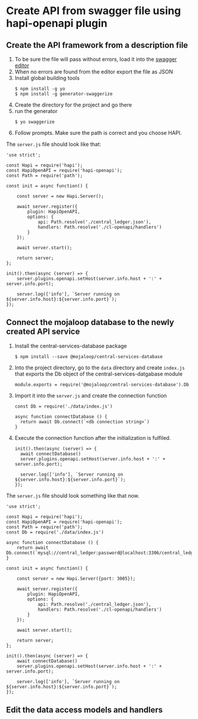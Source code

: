 # Create API from swagger file using hapi-openapi plugin

## Create the API framework from a description file

1. To be sure the file will pass without errors, load it into the [swagger editor](http://editor.swagger.io)
2. When no errors are found from the editor export the file as JSON
3. Install global building tools 
      ```
      $ npm install -g yo
      $ npm install -g generator-swaggerize
      ```
4. Create the directory for the project and go there
5. run the generator
      ```
      $ yo swaggerize
      ```
6. Follow prompts. Make sure the path is correct and you choose HAPI.

The `server.js` file should look like that:
```
'use strict';

const Hapi = require('hapi');
const HapiOpenAPI = require('hapi-openapi');
const Path = require('path');

const init = async function() {

    const server = new Hapi.Server();

    await server.register({
        plugin: HapiOpenAPI,
        options: {
            api: Path.resolve('./central_ledger.json'),
            handlers: Path.resolve('./cl-openapi/handlers')
        }
    });

    await server.start();

    return server;
};

init().then(async (server) => {
    server.plugins.openapi.setHost(server.info.host + ':' + server.info.port);

    server.log(['info'], `Server running on ${server.info.host}:${server.info.port}`);
});
```

## Connect the mojaloop database to the newly created API service

1. Install the central-services-database package 
    ```
    $ npm install --save @mojaloop/central-services-database
    ```
2. Into the project directory, go to the `data` directory and create `index.js` that exports the Db object of the central-services-datgabase module
    ```
    module.exports = require('@mojaloop/central-services-database').Db
    ```
3. Import it into the `server.js` and create the connection function
    ```
    const Db = require('./data/index.js')

    async function connectDatabase () {
      return await Db.connect(`<db connection string>`)
    }
    ```
4. Execute the connection function after the initialization is fulfiled.
    ```
    init().then(async (server) => {
      await connectDatabase()
      server.plugins.openapi.setHost(server.info.host + ':' + server.info.port);

      server.log(['info'], `Server running on ${server.info.host}:${server.info.port}`);
    });
    ```
The `server.js` file should look something like that now.     
```
'use strict';

const Hapi = require('hapi');
const HapiOpenAPI = require('hapi-openapi');
const Path = require('path');
const Db = require('./data/index.js')

async function connectDatabase () {
    return await Db.connect(`mysql://central_ledger:password@localhost:3306/central_ledger`)
}

const init = async function() {

    const server = new Hapi.Server({port: 3005});

    await server.register({
        plugin: HapiOpenAPI,
        options: {
            api: Path.resolve('./central_ledger.json'),
            handlers: Path.resolve('./cl-openapi/handlers')
        }
    });

    await server.start();

    return server;
};

init().then(async (server) => {
    await connectDatabase()
    server.plugins.openapi.setHost(server.info.host + ':' + server.info.port);

    server.log(['info'], `Server running on ${server.info.host}:${server.info.port}`);
});
```

## Edit the data access models and handlers


